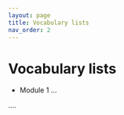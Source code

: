 ```yaml
---
layout: page
title: Vocabulary lists
nav_order: 2
---
```


# Vocabulary lists

- Module 1 ...

....
